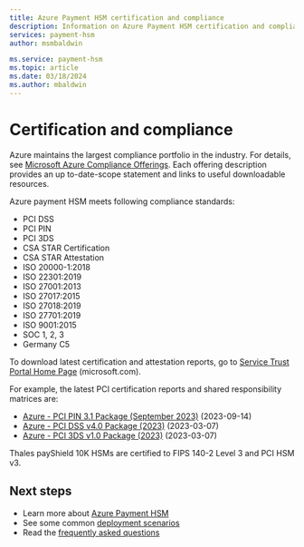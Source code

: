 ```yaml
---
title: Azure Payment HSM certification and compliance
description: Information on Azure Payment HSM certification and compliance
services: payment-hsm
author: msmbaldwin

ms.service: payment-hsm
ms.topic: article
ms.date: 03/18/2024
ms.author: mbaldwin
---
```


# Certification and compliance

Azure maintains the largest compliance portfolio in the industry. For details, see [Microsoft Azure Compliance Offerings](https://azure.microsoft.com/resources/microsoft-azure-compliance-offerings/). Each offering description provides an up to-date-scope statement and links to useful downloadable resources.

Azure payment HSM meets following compliance standards:

- PCI DSS
- PCI PIN
- PCI 3DS
- CSA STAR Certification
- CSA STAR Attestation
- ISO 20000-1:2018
- ISO 22301:2019
- ISO 27001:2013
- ISO 27017:2015
- ISO 27018:2019
- ISO 27701:2019
- ISO 9001:2015
- SOC 1, 2, 3
- Germany C5

To download latest certification and attestation reports, go to [Service Trust Portal Home Page](https://servicetrust.microsoft.com/ViewPage/HomePageVNext) (microsoft.com).

For example, the latest PCI certification reports and shared responsibility matrices are:
- [Azure - PCI PIN 3.1 Package (September 2023)](https://servicetrust.microsoft.com/DocumentPage/8265dc10-540f-4178-b167-b333775ddc6b) (2023-09-14)
- [Azure - PCI DSS v4.0 Package (2023)](https://servicetrust.microsoft.com/DocumentPage/503adcfe-315a-4dc7-bc8f-b5fa2a02500d) (2023-03-07)
- [Azure - PCI 3DS v1.0 Package (2023)](https://servicetrust.microsoft.com/DocumentPage/1ca2c0b2-8793-4974-b351-5c587e9b7e8e) (2023-03-07)

Thales payShield 10K HSMs are certified to FIPS 140-2 Level 3 and PCI HSM v3.

## Next steps

- Learn more about [Azure Payment HSM](overview.md)
- See some common [deployment scenarios](deployment-scenarios.md)
- Read the [frequently asked questions](faq.yml)